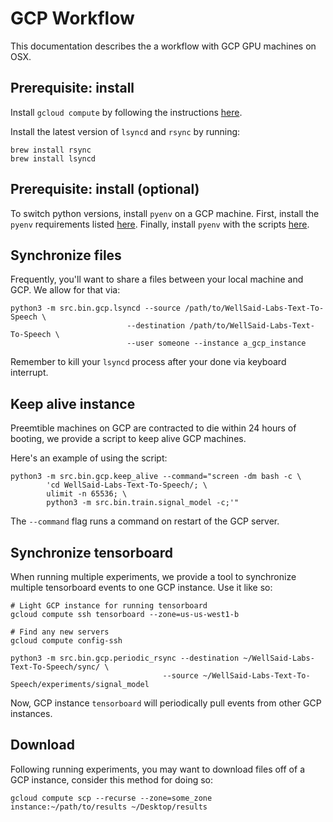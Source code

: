
# GCP Workflow

This documentation describes the a workflow with GCP GPU machines on OSX.

## Prerequisite: install

Install ``gcloud compute`` by following the instructions
[here](https://cloud.google.com/compute/docs/gcloud-compute/).

Install the latest version of `lsyncd` and `rsync` by running:
```
brew install rsync
brew install lsyncd
```

## Prerequisite: install (optional)

To switch python versions, install ``pyenv`` on a GCP machine. First, install
the ``pyenv`` requirements listed [here](https://github.com/pyenv/pyenv/wiki/Common-build-problems).
Finally, install ``pyenv`` with the scripts [here](https://github.com/pyenv/pyenv-installer).

## Synchronize files

Frequently, you'll want to share a files between your local machine and GCP. We allow for that via:

```
python3 -m src.bin.gcp.lsyncd --source /path/to/WellSaid-Labs-Text-To-Speech \
                          --destination /path/to/WellSaid-Labs-Text-To-Speech \
                          --user someone --instance a_gcp_instance
```

Remember to kill your ``lsyncd`` process after your done via keyboard interrupt.

## Keep alive instance

Preemtible machines on GCP are contracted to die within 24 hours of booting, we provide a script
to keep alive GCP machines.

Here's an example of using the script:
```
python3 -m src.bin.gcp.keep_alive --command="screen -dm bash -c \
        'cd WellSaid-Labs-Text-To-Speech/; \
        ulimit -n 65536; \
        python3 -m src.bin.train.signal_model -c;'"
```

The ``--command`` flag runs a command on restart of the GCP server.

## Synchronize tensorboard

When running multiple experiments, we provide a tool to synchronize multiple tensorboard events
to one GCP instance. Use it like so:

```
# Light GCP instance for running tensorboard
gcloud compute ssh tensorboard --zone=us-us-west1-b

# Find any new servers
gcloud compute config-ssh

python3 -m src.bin.gcp.periodic_rsync --destination ~/WellSaid-Labs-Text-To-Speech/sync/ \
                                  --source ~/WellSaid-Labs-Text-To-Speech/experiments/signal_model
```

Now, GCP instance ``tensorboard`` will periodically pull events from other GCP instances.

## Download

Following running experiments, you may want to download files off of a GCP instance, consider
this method for doing so:

```
gcloud compute scp --recurse --zone=some_zone instance:~/path/to/results ~/Desktop/results
```
